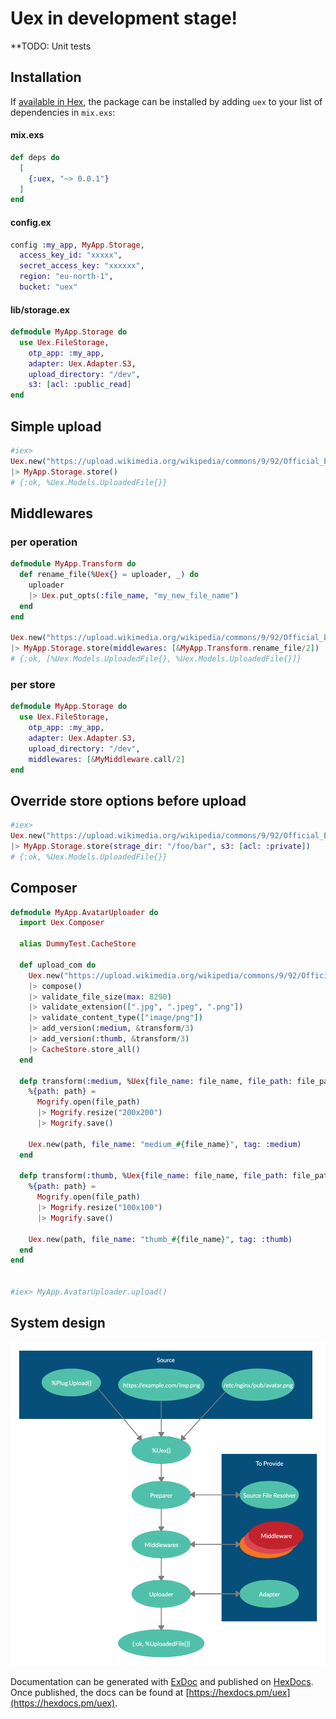 # Uex in development stage!

**TODO: Unit tests

## Installation

If [available in Hex](https://hex.pm/docs/publish), the package can be installed
by adding `uex` to your list of dependencies in `mix.exs`:

#### mix.exs

```elixir
def deps do
  [
    {:uex, "~> 0.0.1"}
  ]
end
```

#### config.ex

```elixir
config :my_app, MyApp.Storage,
  access_key_id: "xxxxx",
  secret_access_key: "xxxxxx",
  region: "eu-north-1",
  bucket: "uex"
```

#### lib/storage.ex

```elixir
defmodule MyApp.Storage do
  use Uex.FileStorage,
    otp_app: :my_app,
    adapter: Uex.Adapter.S3,
    upload_directory: "/dev",
    s3: [acl: :public_read]
end
```

## Simple upload

```elixir
#iex>
Uex.new("https://upload.wikimedia.org/wikipedia/commons/9/92/Official_Elixir_logo.png")
|> MyApp.Storage.store()
# {:ok, %Uex.Models.UploadedFile{}}
```

## Middlewares

### per operation

```elixir
defmodule MyApp.Transform do
  def rename_file(%Uex{} = uploader, _) do
    uploader
    |> Uex.put_opts(:file_name, "my_new_file_name")
  end
end

Uex.new("https://upload.wikimedia.org/wikipedia/commons/9/92/Official_Elixir_logo.png")
|> MyApp.Storage.store(middlewares: [&MyApp.Transform.rename_file/2])
# {:ok, [%Uex.Models.UploadedFile{}, %Uex.Models.UploadedFile{}]}
```

### per store

```elixir
defmodule MyApp.Storage do
  use Uex.FileStorage,
    otp_app: :my_app,
    adapter: Uex.Adapter.S3,
    upload_directory: "/dev",
    middlewares: [&MyMiddleware.call/2]
end
```

## Override store options before upload

```elixir
#iex>
Uex.new("https://upload.wikimedia.org/wikipedia/commons/9/92/Official_Elixir_logo.png")
|> MyApp.Storage.store(strage_dir: "/foo/bar", s3: [acl: :private])
# {:ok, %Uex.Models.UploadedFile{}}
```

## Composer

```elixir
defmodule MyApp.AvatarUploader do
  import Uex.Composer

  alias DummyTest.CacheStore

  def upload_com do
    Uex.new("https://upload.wikimedia.org/wikipedia/commons/9/92/Official_Elixir_logo.png")
    |> compose()
    |> validate_file_size(max: 8290)
    |> validate_extension([".jpg", ".jpeg", ".png"])
    |> validate_content_type(["image/png"])
    |> add_version(:medium, &transform/3)
    |> add_version(:thumb, &transform/3)
    |> CacheStore.store_all()
  end

  defp transform(:medium, %Uex{file_name: file_name, file_path: file_path}, _opts) do
    %{path: path} = 
      Mogrify.open(file_path)
      |> Mogrify.resize("200x200") 
      |> Mogrify.save()

    Uex.new(path, file_name: "medium_#{file_name}", tag: :medium)
  end

  defp transform(:thumb, %Uex{file_name: file_name, file_path: file_path}, _opts) do
    %{path: path} = 
      Mogrify.open(file_path)
      |> Mogrify.resize("100x100") 
      |> Mogrify.save()

    Uex.new(path, file_name: "thumb_#{file_name}", tag: :thumb)
  end
end


#iex> MyApp.AvatarUploader.upload()
```

## System design

![System design](docs/system_design.png?raw=true)

Documentation can be generated with [ExDoc](https://github.com/elixir-lang/ex_doc)
and published on [HexDocs](https://hexdocs.pm). Once published, the docs can
be found at [https://hexdocs.pm/uex](https://hexdocs.pm/uex).
